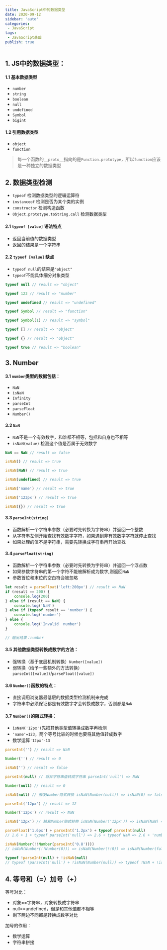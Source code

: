```yaml
---
title: JavaScript中的数据类型
date: 2020-09-12
sidebar: 'auto'
categories:
 - JavaScript
tags:
 - JavaScript基础
publish: true
---
```


## 1. JS中的数据类型：

#### 1.1 基本数据类型

- `number`
- `string`
- `boolean`
- `null`
- `undefined`
- `Symbol`
- `bigint`

#### 1.2 引用数据类型

- `object`
- `function`

> 每一个函数的`__proto__`指向的是`Function.prototype`，所以`function`应该是一种独立的数据类型

## 2. 数据类型检测

- `typeof` 检测数据类型的逻辑运算符
- `instanceof` 检测是否为某个类的实例
- `constructor` 检测构造函数
- `Object.prototype.toString.call` 检测数据类型

#### 2.1 `typeof [value]` 语法特点
- 返回当前值的数据类型
- 返回的结果是一个字符串

#### 2.2 `typeof [value]` 缺点
- `typeof null`的结果是`"object"`
- `typeof`不能具体细分对象类型

```JavaScript
typeof null // result => "object"

typeof 123 // result => "number"

typeof undefined // result => "undefined"

typeof Symbol // result => "function"

typeof Symbol(1) // result => "symbol"

typeof [] // result => "object"

typeof {} // result => "object"

typeof true // result => "boolean"
```

## 3. Number

#### 3.1 `number`类型的数据包括：
- `NaN`
- `isNaN`
- `Infinity`
- `parseInt`
- `parseFloat`
- `Number()`

#### 3.2 `NaN`
- `NaN`不是一个有效数字，和谁都不相等，包括和自身也不相等
- `isNaN(value)` 检测这个值是否属于无效数字

```JavaScript
NaN == NaN // result => false

isNaN() // result => true

isNaN(NaN) // result => true

isNaN(undefined) // result => true

isNaN('name') // result => true

isNaN('123px') // result => true

isNaN({}) // result => true
```

#### 3.3 `parseInt(string)`
- 函数解析一个字符串参数（必要时先转换为字符串）并返回一个整数
- 从字符串左侧开始查找有效数字字符，如果遇到非有效数字字符就停止查找
- 如果处理的值不是字符串，需要先转换成字符串再开始查找

#### 3.4 `parseFloat(string)`
- 函数解析一个字符串参数（必要时先转换为字符串）并返回一个浮点数
- 如果参数字符串的第一个字符不能被解析成为数字,则返回`NaN`
- 参数首位和末位的空白符会被忽略

```JavaScript
let result = parseFloat('left:200px') // result => NaN
if (result == 200) {
    console.log(200)
} else if (result == NaN) {
    console.log('NaN')
} else if (typeof result == 'number') {
    console.log('number')
} else {
    console.log('Invalid  number')
}

// 输出结果：number
```

#### 3.5 其他数据类型转换成数字的方法：
- 强转换（基于底层机制转换）`Number([value])`
- 弱转换（给予一些额外的方法转换）`parseInt([value])`/`parseFloat([value])`

#### 3.6 `Number()`函数的特点：
- 直接调用浏览器最低层的数据类型检测机制来完成
- 字符串中必须保证都是有效数字才会转换成数字，否则都是`NaN`

#### 3.7 `Number()`的隐式转换：
- `isNaN('12px')`先把其他类型值转换成数字再检测
- `'name'=123`，两个等号比较的时候也要将其他值转成数字
- 数学运算`'12px'-13`

```JavaScript
parseInt('') // result => NaN

Number('') // result => 0

isNaN('') // result => false

parseInt(null) // 将非字符串值转成字符串 parseInt('null') => NaN

Number(null) // result => 0

isNaN(null) // 触发Number隐式转换 isNaN(Number(null)) => isNaN(0) => false

parseInt('12px') // result => 12

Number('12px') // result => NaN

isNaN('12px') // 触发Number隐式转换 isNaN(Number('12px')) => isNaN(NaN) => true

parseFloat('1.6px') + parseInt('1.2px') + typeof parseInt(null)
// 1.6 + 1 + typeof parseInt('null') => 2.6 + typeof NaN => 2.6 + 'number' => 2.6number

isNaN(Number(!!Number(parseInt('0.8'))))
// isNaN(Number(!!Number(0))) => isNaN(Number(!!0)) => isNaN(Number(false)) => isNaN(0) => false

typeof !parseInt(null) + !isNaN(null)
// typeof !parseInt('null') + !isNaN(Number(null)) => typeof !NaN + !isNaN(0) => typeof true + !false => 'boolean' + true => 'booleantrue'
```

## 4. 等号和（=）加号（+）

等号对比：
- 对象==字符串，对象转换成字符串
- null==undefined，但是和其他值都不相等
- 剩下两边不同都是转换成数字对比

加号的作用：
- 数学运算
- 字符串拼接